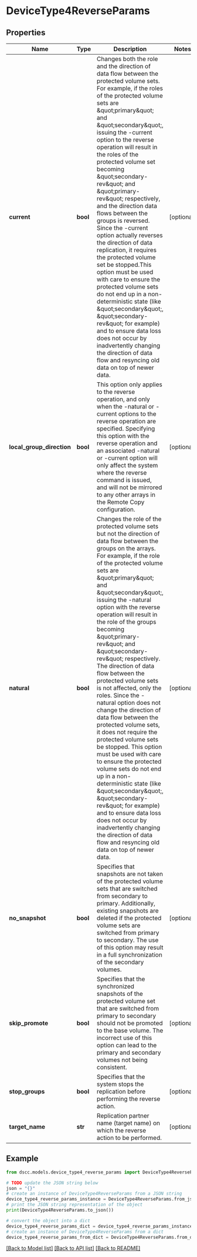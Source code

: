 # DeviceType4ReverseParams


## Properties

Name | Type | Description | Notes
------------ | ------------- | ------------- | -------------
**current** | **bool** | Changes both the role and the direction of data flow between the protected volume sets. For example, if the roles of the protected volume sets are \&quot;primary\&quot; and \&quot;secondary\&quot;, issuing the -current option to the reverse operation will result in the roles of the protected volume set becoming \&quot;secondary-rev\&quot; and \&quot;primary-rev\&quot; respectively, and the direction data flows between the groups is reversed. Since the -current option actually reverses the direction of data replication, it requires the protected volume set be stopped.This option must be used with care to ensure the protected volume sets do not end up in a non-deterministic state (like \&quot;secondary\&quot;, \&quot;secondary-rev\&quot; for example) and to ensure data loss does not occur by inadvertently changing the direction of data flow and resyncing old data on top of newer data. | [optional] 
**local_group_direction** | **bool** | This option only applies to the reverse operation, and only when the -natural or -current options to the reverse operation are specified. Specifying this option with the reverse operation and an associated -natural or -current option will only affect the system where the reverse command is issued, and will not be mirrored to any other arrays in the Remote Copy configuration. | [optional] 
**natural** | **bool** | Changes the role of the protected volume sets but not the direction of data flow between the groups on the arrays. For example, if the role of the protected volume sets are \&quot;primary\&quot; and \&quot;secondary\&quot;, issuing the -natural option with the reverse operation will result in the role of the groups becoming \&quot;primary-rev\&quot; and \&quot;secondary-rev\&quot; respectively. The direction of data flow between the protected volume sets is not affected, only the roles. Since the -natural option does not change the direction of data flow between the protected volume sets, it does not require the protected volume sets be stopped. This option must be used with care to ensure the protected volume sets do not end up in a non-deterministic state (like \&quot;secondary\&quot;, \&quot;secondary-rev\&quot; for example) and to ensure data loss does not occur by inadvertently changing the direction of data flow and resyncing old data on top of newer data. | [optional] 
**no_snapshot** | **bool** | Specifies that snapshots are not taken of the protected volume sets that are switched from secondary to primary. Additionally, existing snapshots are deleted if the protected volume sets are switched from primary to secondary. The use of this option may result in a full synchronization of the secondary volumes. | [optional] 
**skip_promote** | **bool** | Specifies that the synchronized snapshots of the protected volume set that are switched from primary to secondary should not be promoted to the base volume. The incorrect use of this option can lead to the primary and secondary volumes not being consistent. | [optional] 
**stop_groups** | **bool** | Specifies that the system stops the replication before performing the reverse action. | [optional] 
**target_name** | **str** | Replication partner name (target name) on which the reverse action to be performed. | [optional] 

## Example

```python
from dscc.models.device_type4_reverse_params import DeviceType4ReverseParams

# TODO update the JSON string below
json = "{}"
# create an instance of DeviceType4ReverseParams from a JSON string
device_type4_reverse_params_instance = DeviceType4ReverseParams.from_json(json)
# print the JSON string representation of the object
print(DeviceType4ReverseParams.to_json())

# convert the object into a dict
device_type4_reverse_params_dict = device_type4_reverse_params_instance.to_dict()
# create an instance of DeviceType4ReverseParams from a dict
device_type4_reverse_params_from_dict = DeviceType4ReverseParams.from_dict(device_type4_reverse_params_dict)
```
[[Back to Model list]](../README.md#documentation-for-models) [[Back to API list]](../README.md#documentation-for-api-endpoints) [[Back to README]](../README.md)


